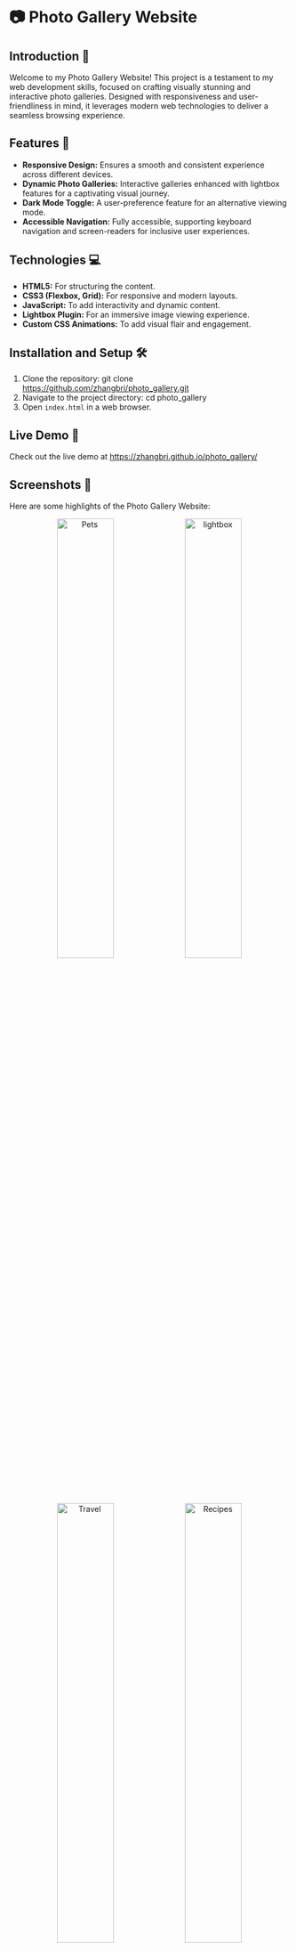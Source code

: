 # 📷 Photo Gallery Website

## Introduction 🌟
Welcome to my Photo Gallery Website! This project is a testament to my web development skills, focused on crafting visually stunning and interactive photo galleries. Designed with responsiveness and user-friendliness in mind, it leverages modern web technologies to deliver a seamless browsing experience.

## Features 🚀
- **Responsive Design:** Ensures a smooth and consistent experience across different devices.
- **Dynamic Photo Galleries:** Interactive galleries enhanced with lightbox features for a captivating visual journey.
- **Dark Mode Toggle:** A user-preference feature for an alternative viewing mode.
- **Accessible Navigation:** Fully accessible, supporting keyboard navigation and screen-readers for inclusive user experiences.

## Technologies 💻
- **HTML5:** For structuring the content.
- **CSS3 (Flexbox, Grid):** For responsive and modern layouts.
- **JavaScript:** To add interactivity and dynamic content.
- **Lightbox Plugin:** For an immersive image viewing experience.
- **Custom CSS Animations:** To add visual flair and engagement.

## Installation and Setup 🛠️
1. Clone the repository: git clone https://github.com/zhangbri/photo_gallery.git
2. Navigate to the project directory: cd photo_gallery
3. Open `index.html` in a web browser.

## Live Demo 🔗
Check out the live demo at https://zhangbri.github.io/photo_gallery/

## Screenshots 📸
Here are some highlights of the Photo Gallery Website:
<p align="center">
  <img src="https://github.com/zhangbri/photo_gallery/assets/115335041/e586aa10-0c0d-4b87-9aa4-132bca4c3636" alt="Pets" width="45%">
  <img src="https://github.com/zhangbri/photo_gallery/assets/115335041/d99e4266-cbd0-4936-a650-f175dfe02b0c" alt="lightbox" width="45%">
</p>
<p align="center">
  <img src="https://github.com/zhangbri/photo_gallery/assets/115335041/878c8001-32b1-4fe1-8a2a-d23928104852" alt="Travel" width="45%">
  <img src="https://github.com/zhangbri/photo_gallery/assets/115335041/ad220166-dfe9-476d-bf64-c0d916b4b439" alt="Recipes" width="45%">
</p>


## Feedback and Contact 📬
I value your feedback! Contact me at [zhangbri@umich.edu](mailto:zhangbri@umich.edu) or connect on [LinkedIn](https://www.linkedin.com/in/zhangbri/).

